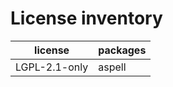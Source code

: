 # License inventory

| license       | packages |
| ------------- | -------- |
| LGPL-2.1-only | aspell   |
